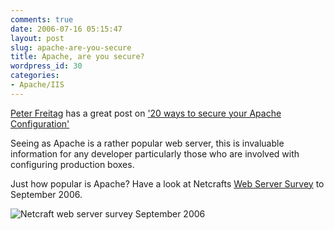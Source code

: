 ```yaml
---
comments: true
date: 2006-07-16 05:15:47
layout: post
slug: apache-are-you-secure
title: Apache, are you secure?
wordpress_id: 30
categories:
- Apache/IIS
---
```


[Peter Freitag](http://www.petefreitag.com/) has a great post on ['20 ways to secure your Apache Configuration'](http://www.petefreitag.com/item/505.cfm)




Seeing as Apache is a rather popular web server, this is invaluable information for any developer particularly those who are involved with configuring production boxes.





Just how popular is Apache? Have a look at Netcrafts [Web Server Survey](http://news.netcraft.com/archives/web_server_survey.html) to September 2006.




![Netcraft web server survey September 2006](http://www.chapter31.com/wp-content/uploads/2006/09/overallc.thumbnail.gif)




